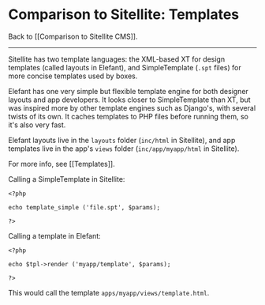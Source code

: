 # Comparison to Sitellite: Templates

Back to [[Comparison to Sitellite CMS]].

***

Sitellite has two template languages: the XML-based XT for design templates (called layouts in Elefant), and SimpleTemplate (`.spt` files) for more concise templates used by boxes.

Elefant has one very simple but flexible template engine for both designer layouts and app developers. It looks closer to SimpleTemplate than XT, but was inspired more by other template engines such as Django's, with several twists of its own. It caches templates to PHP files before running them, so it's also very fast.

Elefant layouts live in the `layouts` folder (`inc/html` in Sitellite), and app templates live in the app's `views` folder (`inc/app/myapp/html` in Sitellite).

For more info, see [[Templates]].

Calling a SimpleTemplate in Sitellite:

	<?php
	
	echo template_simple ('file.spt', $params);
	
	?>

Calling a template in Elefant:

	<?php
	
	echo $tpl->render ('myapp/template', $params);
	
	?>

This would call the template `apps/myapp/views/template.html`.